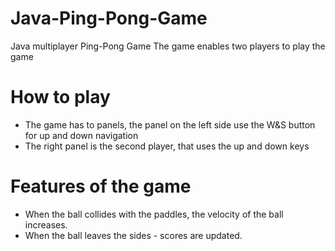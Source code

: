 # Java-Ping-Pong-Game
Java multiplayer Ping-Pong Game
The game enables two players to play the game

# How to play
- The game has to panels, the panel on the left side use the W&S button for up and down navigation
- The right panel is the second player, that uses the up and down keys

# Features of the game
- When the ball collides with the paddles, the velocity of the ball increases.
- When the ball leaves the sides - scores are updated.

